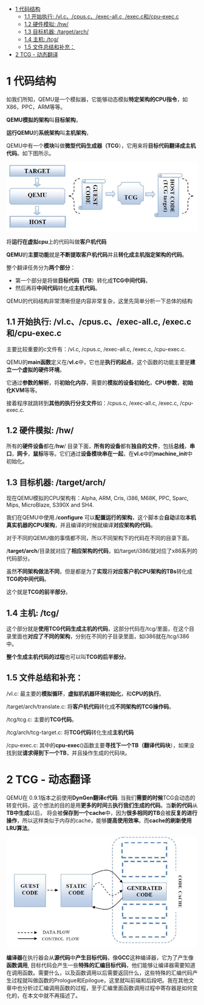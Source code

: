 
<!-- @import "[TOC]" {cmd="toc" depthFrom=1 depthTo=6 orderedList=false} -->

<!-- code_chunk_output -->

* [1 代码结构](#1-代码结构)
	* [1.1 开始执行: \/vl.c、\/cpus.c、\/exec\-all.c, \/exec.c和\/cpu\-exec.c](#11-开始执行-vlc-cpusc-exec-allc-execc和cpu-execc)
	* [1.2 硬件模拟: \/hw\/](#12-硬件模拟-hw)
	* [1.3 目标机器: \/target\/arch/](#13-目标机器-targetarch)
	* [1.4 主机: \/tcg\/](#14-主机-tcg)
	* [1.5 文件总结和补充：](#15-文件总结和补充)
* [2 TCG - 动态翻译](#2-tcg-动态翻译)

<!-- /code_chunk_output -->

# 1 代码结构

如我们所知，QEMU是一个模拟器，它能够动态模拟**特定架构的CPU指令**，如X86，PPC，ARM等等。

**QEMU模拟的架构**叫**目标架构**，

**运行QEMU**的**系统架构**叫**主机架构**，

QEMU中有一个**模块**叫做**微型代码生成器（TCG**），它用来将**目标代码翻译成主机代码**。如下图所示。

![](./images/2019-06-04-16-25-48.png)

将**运行在虚拟cpu**上的代码叫做**客户机代码**

**QEMU**的**主要功能**就是**不断提取客户机代码**并且**转化成主机指定架构的代码**。

整个翻译任务分为**两个部分**：

- 第一个部分是将做**目标代码（TB**）转化成**TCG中间代码**，
- 然后再将**中间代码**转化成**主机代码**。

QEMU的代码结构非常清晰但是内容非常复杂，这里先简单分析一下总体的结构

## 1.1 开始执行: \/vl.c、\/cpus.c、\/exec\-all.c, \/exec.c和\/cpu\-exec.c

主要比较重要的c文件有：/vl.c, /cpus.c, /exec\-all.c, /exec.c, /cpu\-exec.c.

QEMU的**main函数**定义在/**vl.c**中，它也是**执行的起点**，这个函数的功能主要是**建立一个虚拟的硬件环境**。

它通过**参数的解析**，将**初始化内存**，需要的**模拟的设备初始化**，**CPU参数**，**初始化KVM**等等。

接着程序就跳转到**其他的执行分支文件**如：/cpus.c, /exec\-all.c, /exec.c, /cpu\-exec.c.

## 1.2 硬件模拟: \/hw\/

所有的**硬件设备**都在/**hw**/ 目录下面，**所有的设备**都有**独自的文件**，包括**总线**，**串口**，**网卡**，**鼠标**等等。它们通过**设备模块串在一起**，在**vl.c**中的**machine\_init**中初始化。

## 1.3 目标机器: \/target\/arch/

现在QEMU模拟的CPU架构有：Alpha, ARM, Cris, i386, M68K, PPC, Sparc, Mips, MicroBlaze, S390X and SH4.

我们在QEMU中使用./**configure** 可以**配置运行的架构**，这个脚本会**自动**读取**本机真实机器的CPU架构**，并且编译的时候就编译**对应架构的代码**。

对于不同的QEMU做的事情都不同，所以不同架构下的代码在不同的目录下面。

/**target/arch**/目录就对应了**相应架构的代码**，如/target/i386/就对应了x86系列的代码部分。

虽然**不同架构做法不同**，但是都是为了**实现**将**对应客户机CPU架构的TBs**转化成**TCG的中间代码**。

这个就是**TCG的前半部分**。

## 1.4 主机: \/tcg\/

这个部分就是**使用TCG代码生成主机的代码**，这部分代码在/tcg/里面，在这个目录里面也**对应了不同的架构**，分别在不同的子目录里面，如i386就在/tcg/i386中。

**整个生成主机代码的过程**也可以叫**TCG的后半部分**。

## 1.5 文件总结和补充：

/vl.c: 最主要的**模拟循环**，**虚拟机机器环境初始化**，和**CPU的执行**。

/target/arch/translate.c: 将**客户机代码**转化成**不同架构的TCG操作码**。

/tcg/tcg.c: 主要的**TCG代码**。

/tcg/arch/tcg\-target.c: 将**TCG代码**转化生成**主机代码**

/cpu\-exec.c: 其中的**cpu\-exec**()函数主要**寻找下一个TB（翻译代码块**），如果没找到就**请求得到下一个TB**，并且操作生成的代码块。

# 2 TCG - 动态翻译

QEMU在 0.9.1版本之前使用**DynGen翻译c代码**. 当我们**需要的时候**TCG会动态的转变代码，这个想法的目的是用**更多的时间**去**执行我们生成的代码**。当**新的代码**从**TB中生成**以后， 将会被**保存到一个cache**中，因为**很多相同的TB**会被**反复的进行操作**，所以这样类似于内存的cache，能够**提高使用效率**。而**cache的刷新使用LRU算法**。

![](./images/2019-06-04-18-42-54.png)

**编译器**在执行器会从**源代码**中**产生目标代码**，像**GCC**这种编译器，它为了产生像**函数调用**, 目标代码会产生一些**特殊的汇编目标代码**，他们能够让编译器需要知道在调用函数。需要什么，以及函数调用以后需要返回什么，这些特殊的汇编代码产生过程就叫做函数的Prologue和Epilogue，这里就叫前端和后段吧。我在其他文章中也分析过汇编调用函数的过程，至于汇编里面函数调用过程中寄存器是如何变化的，在本文中就不再描述了。

